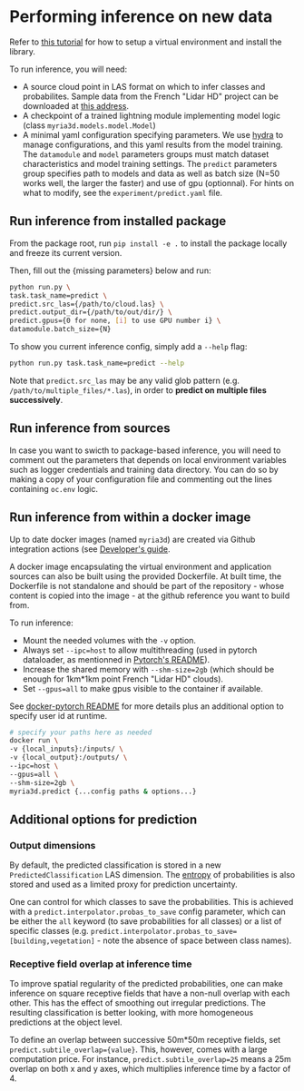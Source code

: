# Performing inference on new data

Refer to [this tutorial](./setup_install.md) for how to setup a virtual environment and install the library.

To run inference, you will need:
- A source cloud point in LAS format on which to infer classes and probabilites. Sample data from the French "Lidar HD" project can be downloaded at [this address](https://geoservices.ign.fr/lidarhd).
- A checkpoint of a trained lightning module implementing model logic (class `myria3d.models.model.Model`)
- A minimal yaml configuration specifying parameters. We use [hydra](https://hydra.cc/) to manage configurations, and this yaml results from the model training. The `datamodule` and `model` parameters groups must match dataset characteristics and model training settings.  The `predict` parameters group specifies path to models and data as well as batch size (N=50 works well, the larger the faster) and use of gpu (optionnal). For hints on what to modify, see the `experiment/predict.yaml` file.

## Run inference from installed package

From the package root, run `pip install -e .` to install the package locally and freeze its current version.

Then, fill out the {missing parameters} below and run: 

```bash
python run.py \
task.task_name=predict \
predict.src_las={/path/to/cloud.las} \
predict.output_dir={/path/to/out/dir/} \
predict.gpus={0 for none, [i] to use GPU number i} \
datamodule.batch_size={N}
```

To show you current inference config, simply add a `--help` flag:

```bash
python run.py task.task_name=predict --help
```

Note that `predict.src_las` may be any valid glob pattern (e.g. `/path/to/multiple_files/*.las`), in order to **predict on multiple files successively**.

## Run inference from sources

In case you want to swicth to package-based inference, you will need to comment out the parameters that depends on local environment variables such as logger credentials and training data directory. You can do so by making a copy of your configuration file and commenting out the lines containing `oc.env` logic.

## Run inference from within a docker image

Up to date docker images (named `myria3d`) are created via Github integration actions (see [Developer's guide](../guides/development.md).

A docker image encapsulating the virtual environment and application sources can also be built using the provided Dockerfile. At built time, the Dockerfile is not standalone and should be part of the repository - whose content is copied into the image - at the github reference you want to build from.

To run inference: 
- Mount the needed volumes with the `-v` option.
- Always set `--ipc=host` to allow multithreading (used in pytorch dataloader, as mentionned in [Pytorch's README](https://github.com/pytorch/pytorch#using-pre-built-images)). 
- Increase the shared memory with `--shm-size=2gb` (which should be enough for 1km*1km point French "Lidar HD" clouds).
- Set `--gpus=all` to make gpus visible to the container if available.

See [docker-pytorch README](https://github.com/anibali/docker-pytorch#running-pytorch-scripts) for more details plus an additional option to specify user id at runtime.

```bash
# specify your paths here as needed
docker run \
-v {local_inputs}:/inputs/ \
-v {local_output}:/outputs/ \
--ipc=host \
--gpus=all \
--shm-size=2gb \
myria3d.predict {...config paths & options...}
```

## Additional options for prediction


### Output dimensions

By default, the predicted classification is stored in a new `PredictedClassification` LAS dimension. The [entropy](https://en.wikipedia.org/wiki/Entropy_(information_theory)) of probabilities is also stored and used as a limited proxy for prediction uncertainty.

One can control for which classes to save the probabilities. This is achieved with a `predict.interpolator.probas_to_save` config parameter, which can be either the `all` keyword (to save probabilities for all classes) or a list of specific classes (e.g. `predict.interpolator.probas_to_save=[building,vegetation]` - note the absence of space between class names).

### Receptive field overlap at inference time

To improve spatial regularity of the predicted probabilities, one can make inference on square receptive fields that have a non-null overlap with each other. This has the effect of smoothing out irregular predictions. The resulting classification is better looking, with more homogeneous predictions at the object level.

To define an overlap between successive 50m*50m receptive fields, set `predict.subtile_overlap={value}`.
This, however, comes with a large computation price. For instance, `predict.subtile_overlap=25` means a 25m overlap on both x and y axes, which multiplies inference time by a factor of 4.